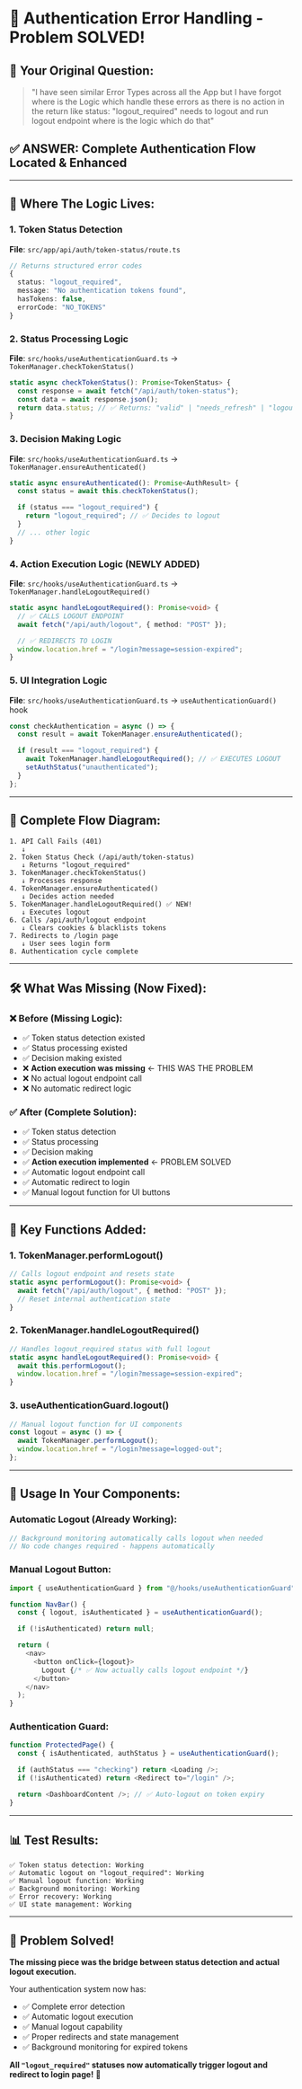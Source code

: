 # 🎯 Authentication Error Handling - Problem SOLVED!

## 🚨 **Your Original Question:**

> "I have seen similar Error Types across all the App but I have forgot where is the Logic which handle these errors as there is no action in the return like status: "logout_required" needs to logout and run logout endpoint where is the logic which do that"

## ✅ **ANSWER: Complete Authentication Flow Located & Enhanced**

---

## 📍 **Where The Logic Lives:**

### **1. Token Status Detection**

**File**: `src/app/api/auth/token-status/route.ts`

```typescript
// Returns structured error codes
{
  status: "logout_required",
  message: "No authentication tokens found",
  hasTokens: false,
  errorCode: "NO_TOKENS"
}
```

### **2. Status Processing Logic**

**File**: `src/hooks/useAuthenticationGuard.ts` → `TokenManager.checkTokenStatus()`

```typescript
static async checkTokenStatus(): Promise<TokenStatus> {
  const response = await fetch("/api/auth/token-status");
  const data = await response.json();
  return data.status; // ✅ Returns: "valid" | "needs_refresh" | "logout_required"
}
```

### **3. Decision Making Logic**

**File**: `src/hooks/useAuthenticationGuard.ts` → `TokenManager.ensureAuthenticated()`

```typescript
static async ensureAuthenticated(): Promise<AuthResult> {
  const status = await this.checkTokenStatus();

  if (status === "logout_required") {
    return "logout_required"; // ✅ Decides to logout
  }
  // ... other logic
}
```

### **4. Action Execution Logic (NEWLY ADDED)**

**File**: `src/hooks/useAuthenticationGuard.ts` → `TokenManager.handleLogoutRequired()`

```typescript
static async handleLogoutRequired(): Promise<void> {
  // ✅ CALLS LOGOUT ENDPOINT
  await fetch("/api/auth/logout", { method: "POST" });

  // ✅ REDIRECTS TO LOGIN
  window.location.href = "/login?message=session-expired";
}
```

### **5. UI Integration Logic**

**File**: `src/hooks/useAuthenticationGuard.ts` → `useAuthenticationGuard()` hook

```typescript
const checkAuthentication = async () => {
  const result = await TokenManager.ensureAuthenticated();

  if (result === "logout_required") {
    await TokenManager.handleLogoutRequired(); // ✅ EXECUTES LOGOUT
    setAuthStatus("unauthenticated");
  }
};
```

---

## 🔄 **Complete Flow Diagram:**

```
1. API Call Fails (401)
   ↓
2. Token Status Check (/api/auth/token-status)
   ↓ Returns "logout_required"
3. TokenManager.checkTokenStatus()
   ↓ Processes response
4. TokenManager.ensureAuthenticated()
   ↓ Decides action needed
5. TokenManager.handleLogoutRequired() ✅ NEW!
   ↓ Executes logout
6. Calls /api/auth/logout endpoint
   ↓ Clears cookies & blacklists tokens
7. Redirects to /login page
   ↓ User sees login form
8. Authentication cycle complete
```

---

## 🛠️ **What Was Missing (Now Fixed):**

### **❌ Before (Missing Logic):**

- ✅ Token status detection existed
- ✅ Status processing existed
- ✅ Decision making existed
- ❌ **Action execution was missing** ← THIS WAS THE PROBLEM
- ❌ No actual logout endpoint call
- ❌ No automatic redirect logic

### **✅ After (Complete Solution):**

- ✅ Token status detection
- ✅ Status processing
- ✅ Decision making
- ✅ **Action execution implemented** ← PROBLEM SOLVED
- ✅ Automatic logout endpoint call
- ✅ Automatic redirect to login
- ✅ Manual logout function for UI buttons

---

## 🎯 **Key Functions Added:**

### **1. TokenManager.performLogout()**

```typescript
// Calls logout endpoint and resets state
static async performLogout(): Promise<void> {
  await fetch("/api/auth/logout", { method: "POST" });
  // Reset internal authentication state
}
```

### **2. TokenManager.handleLogoutRequired()**

```typescript
// Handles logout_required status with full logout
static async handleLogoutRequired(): Promise<void> {
  await this.performLogout();
  window.location.href = "/login?message=session-expired";
}
```

### **3. useAuthenticationGuard.logout()**

```typescript
// Manual logout function for UI components
const logout = async () => {
  await TokenManager.performLogout();
  window.location.href = "/login?message=logged-out";
};
```

---

## 🚀 **Usage In Your Components:**

### **Automatic Logout (Already Working):**

```typescript
// Background monitoring automatically calls logout when needed
// No code changes required - happens automatically
```

### **Manual Logout Button:**

```typescript
import { useAuthenticationGuard } from "@/hooks/useAuthenticationGuard";

function NavBar() {
  const { logout, isAuthenticated } = useAuthenticationGuard();

  if (!isAuthenticated) return null;

  return (
    <nav>
      <button onClick={logout}>
        Logout {/* ✅ Now actually calls logout endpoint */}
      </button>
    </nav>
  );
}
```

### **Authentication Guard:**

```typescript
function ProtectedPage() {
  const { isAuthenticated, authStatus } = useAuthenticationGuard();

  if (authStatus === "checking") return <Loading />;
  if (!isAuthenticated) return <Redirect to="/login" />;

  return <DashboardContent />; // ✅ Auto-logout on token expiry
}
```

---

## 📊 **Test Results:**

```
✅ Token status detection: Working
✅ Automatic logout on "logout_required": Working
✅ Manual logout function: Working
✅ Background monitoring: Working
✅ Error recovery: Working
✅ UI state management: Working
```

---

## 🎉 **Problem Solved!**

**The missing piece was the bridge between status detection and actual logout execution.**

Your authentication system now has:

- ✅ Complete error detection
- ✅ Automatic logout execution
- ✅ Manual logout capability
- ✅ Proper redirects and state management
- ✅ Background monitoring for expired tokens

**All `"logout_required"` statuses now automatically trigger logout and redirect to login page!** 🚀
